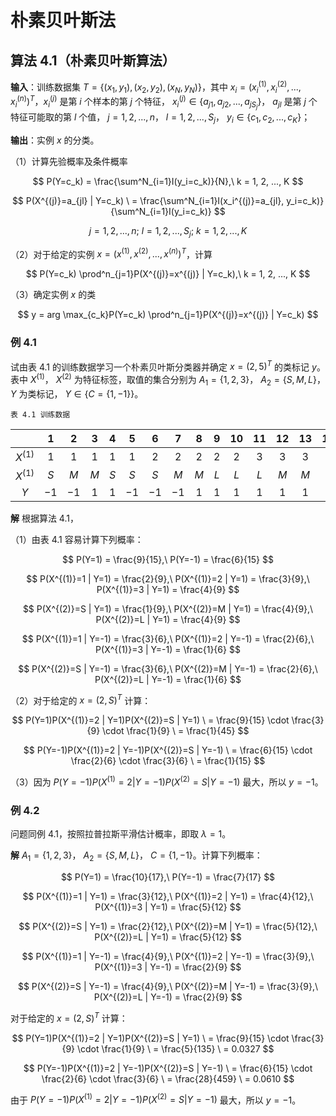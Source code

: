 # 朴素贝叶斯法

## 算法 4.1（朴素贝叶斯算法）

**输入**：训练数据集 $T = \{(x_1, y_1), (x_2, y_2), (x_N, y_N)\}$，其中 $x_i = (x_i^{(1)}, x_i^{(2)}, ..., x_i^{(n)})^T$，$x_i^{(j)}$ 是第 $i$ 个样本的第 $j$ 个特征， $x_i^{(j)} \in \{a_{j1}, a_{j2}, ..., a_{jS_j}\}$， $a_{jl}$ 是第 $j$ 个特征可能取的第 $l$ 个值， $j = 1, 2, ..., n$， $l = 1, 2, ..., S_j$， $y_i \in \{c_1, c_2, ..., c_K\}$；

**输出**：实例 $x$ 的分类。

（1）计算先验概率及条件概率

$$
P(Y=c_k) = \frac{\sum^N_{i=1}I(y_i=c_k)}{N},\ 
k = 1, 2, ..., K
$$

$$
P(X^{(j)}=a_{jl} | Y=c_k) \
= \frac{\sum^N_{i=1}I(x_i^{(j)}=a_{jl}, y_i=c_k)}{\sum^N_{i=1}I(y_i=c_k)}
$$

$$
j = 1, 2, ..., n;\ 
l = 1, 2, ..., S_j;\ 
k = 1, 2, ..., K
$$

（2）对于给定的实例 $x = (x^{(1)}, x^{(2)}, ..., x^{(n)})^T$，计算

$$
P(Y=c_k) \prod^n_{j=1}P(X^{(j)}=x^{(j)} | Y=c_k),\ 
k = 1, 2, ..., K
$$

（3）确定实例 $x$ 的类

$$
y = arg \max_{c_k}P(Y=c_k) \prod^n_{j=1}P(X^{(j)}=x^{(j)} | Y=c_k)
$$

### 例 4.1

试由表 4.1 的训练数据学习一个朴素贝叶斯分类器并确定 $x = (2, 5)^T$ 的类标记 $y$。表中 $X^{(1)}$， $X^{(2)}$ 为特征标签，取值的集合分别为 $A_1 = \{1, 2, 3\}$， $A_2 = \{S, M, L\}$， $Y$ 为类标记， $Y\in\{C=\{1, -1\}\}$。

`表 4.1 训练数据` 

|           | 1    | 2    | 3   | 4   | 5    | 6    | 7    | 8   | 9   | 10  | 11  | 12  | 13  | 14  | 15   |
|:---------:|:----:|:----:|:---:|:---:|:----:|:----:|:----:|:---:|:---:|:---:|:---:|:---:|:---:|:---:|:----:|
| $X^{(1)}$ | $1$  | $1$  | $1$ | $1$ | $1$  | $2$  | $2$  | $2$ | $2$ | $2$ | $3$ | $3$ | $3$ | $3$ | $3$  |
| $X^{(1)}$ | $S$  | $M$  | $M$ | $S$ | $S$  | $S$  | $M$  | $M$ | $L$ | $L$ | $L$ | $M$ | $M$ | $L$ | $L$  |
| $Y$       | $-1$ | $-1$ | $1$ | $1$ | $-1$ | $-1$ | $-1$ | $1$ | $1$ | $1$ | $1$ | $1$ | $1$ | $1$ | $-1$ |

**解** 根据算法 4.1，

（1）由表 4.1 容易计算下列概率：

$$
P(Y=1) = \frac{9}{15},\ 
P(Y=-1) = \frac{6}{15}
$$

$$
P(X^{(1)}=1 | Y=1) = \frac{2}{9},\ 
P(X^{(1)}=2 | Y=1) = \frac{3}{9},\ 
P(X^{(1)}=3 | Y=1) = \frac{4}{9}
$$

$$
P(X^{(2)}=S | Y=1) = \frac{1}{9},\ 
P(X^{(2)}=M | Y=1) = \frac{4}{9},\ 
P(X^{(2)}=L | Y=1) = \frac{4}{9}
$$

$$
P(X^{(1)}=1 | Y=-1) = \frac{3}{6},\ 
P(X^{(1)}=2 | Y=-1) = \frac{2}{6},\ 
P(X^{(1)}=3 | Y=-1) = \frac{1}{6}
$$

$$
P(X^{(2)}=S | Y=-1) = \frac{3}{6},\ 
P(X^{(2)}=M | Y=-1) = \frac{2}{6},\ 
P(X^{(2)}=L | Y=-1) = \frac{1}{6}
$$

（2）对于给定的 $x = (2, S)^T$ 计算：

$$
P(Y=1)P(X^{(1)}=2 | Y=1)P(X^{(2)}=S | Y=1) \
= \frac{9}{15} \cdot \frac{3}{9} \cdot \frac{1}{9} \
= \frac{1}{45}
$$

$$
P(Y=-1)P(X^{(1)}=2 | Y=-1)P(X^{(2)}=S | Y=-1) \
= \frac{6}{15} \cdot \frac{2}{6} \cdot \frac{3}{6} \
= \frac{1}{15}
$$

（3）因为 $P(Y=-1)P(X^{(1)}=2 | Y=-1)P(X^{(2)}=S | Y=-1)$ 最大，所以 $y = -1$。

### 例 4.2

问题同例 4.1，按照拉普拉斯平滑估计概率，即取 $\lambda = 1$。

**解** $A_1 = \{1, 2, 3\}$， $A_2 = \{S, M, L\}$， $C=\{1, -1\}$。计算下列概率：

$$
P(Y=1) = \frac{10}{17},\ 
P(Y=-1) = \frac{7}{17}
$$

$$
P(X^{(1)}=1 | Y=1) = \frac{3}{12},\ 
P(X^{(1)}=2 | Y=1) = \frac{4}{12},\ 
P(X^{(1)}=3 | Y=1) = \frac{5}{12}
$$

$$
P(X^{(2)}=S | Y=1) = \frac{2}{12},\ 
P(X^{(2)}=M | Y=1) = \frac{5}{12},\ 
P(X^{(2)}=L | Y=1) = \frac{5}{12}
$$

$$
P(X^{(1)}=1 | Y=-1) = \frac{4}{9},\ 
P(X^{(1)}=2 | Y=-1) = \frac{3}{9},\ 
P(X^{(1)}=3 | Y=-1) = \frac{2}{9}
$$

$$
P(X^{(2)}=S | Y=-1) = \frac{4}{9},\ 
P(X^{(2)}=M | Y=-1) = \frac{3}{9},\ 
P(X^{(2)}=L | Y=-1) = \frac{2}{9}
$$

对于给定的 $x = (2, S)^T$ 计算：

$$
P(Y=1)P(X^{(1)}=2 | Y=1)P(X^{(2)}=S | Y=1) \
= \frac{9}{15} \cdot \frac{3}{9} \cdot \frac{1}{9} \
= \frac{5}{135} \
= 0.0327
$$

$$
P(Y=-1)P(X^{(1)}=2 | Y=-1)P(X^{(2)}=S | Y=-1) \
= \frac{6}{15} \cdot \frac{2}{6} \cdot \frac{3}{6} \
= \frac{28}{459} \
= 0.0610
$$

由于 $P(Y=-1)P(X^{(1)}=2 | Y=-1)P(X^{(2)}=S | Y=-1)$ 最大，所以 $y = -1$。